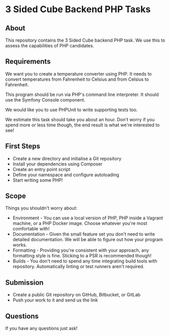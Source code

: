 # 3 Sided Cube Backend PHP Tasks

## About

This repository contains the 3 Sided Cube backend PHP task. We use this to assess the capabilities of PHP candidates.

## Requirements

We want you to create a temperature converter using PHP. It needs to convert temperatures from Fahrenheit to Celsius and from Celsius to Fahrenheit.

This program should be run via PHP's command line interpreter. It should use the Symfony Console component.

We would like you to use PHPUnit to write supporting tests too.

We estimate this task should take you about an hour. Don't worry if you spend more or less time though, the end result is what we're interested to see!

## First Steps

* Create a new directory and initialise a Git repository
* Install your dependencies using Composer
* Create an entry point script
* Define your namespace and configure autoloading
* Start writing some PHP!

## Scope

Things you shouldn't worry about:

* Environment - You can use a local version of PHP, PHP inside a Vagrant machine, or a PHP Docker image. Choose whatever you're most comfortable with!
* Documentation - Given the small feature set you don't need to write detailed documentation. We will be able to figure out how your program works.
* Formatting - Providing you're consistent with your approach, any formatting style is fine. Sticking to a PSR is recommended though!
* Builds - You don't need to spend any time integrating build tools with repository. Automatically linting or test runners aren't required.

## Submission

* Create a public Git repository on GitHub, Bitbucket, or GitLab
* Push your work to it and send us the link

## Questions

If you have any questions just ask!
